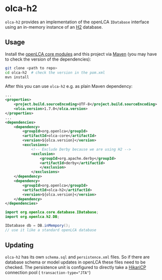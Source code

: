 # olca-h2
`olca-h2` provides an implementation of the openLCA `IDatabase` interface using
an in-memory instance of an [H2](http://www.h2database.com) database.

## Usage
Install the [openLCA core modules](https://github.com/GreenDelta/olca-modules)
and this project via [Maven](https://maven.apache.org/) (you may have to check
the version of the dependencies):

```bash
git clone <path to repo>
cd olca-h2  # check the version in the pom.xml
mvn install
``` 

After this you can use `olca-h2` e.g. as plain Maven dependency:

```xml
...
<properties>
    <project.build.sourceEncoding>UTF-8</project.build.sourceEncoding>
    <olca.version>1.7.0</olca.version>
</properties>
...
<dependencies>
    <dependency>
        <groupId>org.openlca</groupId>
        <artifactId>olca-core</artifactId>
        <version>${olca.version}</version>
        <exclusions>
            <!-- Exclude Derby because we are using H2 -->
            <exclusion>
                <groupId>org.apache.derby</groupId>
                <artifactId>derby</artifactId>
                </exclusion>
            </exclusions>
    </dependency>
    <dependency>
        <groupId>org.openlca</groupId>
        <artifactId>olca-h2</artifactId>
        <version>${olca.version}</version>
    </dependency>
</dependencies>
```

```java
import org.openlca.core.database.IDatabase;
import org.openlca.h2.DB;

IDatabase db = DB.inMempory();
// use it like a standard openLCA database
```

## Updating
`olca-h2` has its own `schema.sql` and `persistence.xml` files. So if there
are database schema or model updates in openLCA these files need to be checked.
The persistence unit is configured to directly take a
[HikariCP](https://github.com/brettwooldridge/HikariCP) connection pool (
`transaction-type="JTA"`)
